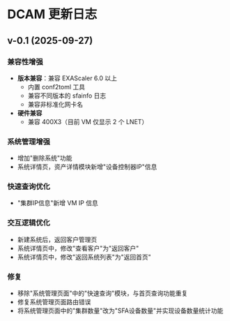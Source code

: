 # DCAM 更新日志

## v-0.1 (2025-09-27)

### 兼容性增强
- **版本兼容**：兼容 EXAScaler 6.0 以上
  - 内置 conf2toml 工具
  - 兼容不同版本的 sfainfo 日志
  - 兼容非标准化网卡名
- **硬件兼容**
  - 兼容 400X3（目前 VM 仅显示 2 个 LNET）

### 系统管理增强
- 增加"删除系统"功能
- 系统详情页，资产详情模块新增"设备控制器IP"信息

### 快速查询优化
- "集群IP信息"新增 VM IP 信息

### 交互逻辑优化
- 新建系统后，返回客户管理页
- 系统详情页中，修改"查看客户"为"返回客户"
- 系统详情页中，修改"返回系统列表"为"返回首页"

### 修复
- 移除"系统管理页面"中的"快速查询"模块，与首页查询功能重复
- 修复系统管理页面路由错误
- 将系统管理页面中的"集群数量"改为"SFA设备数量"并实现设备数量统计功能